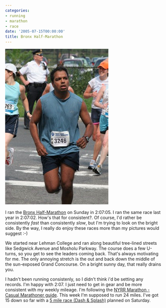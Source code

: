 ```yaml
---
categories:
- running
- marathon
- race
date: '2005-07-15T00:00:00'
title: Bronx Half-Marathon
---
```



<img class="inset right" src="/images/bronx-half.jpg" height="500" width="333" alt="Finishing the Bronx Half Marathon" />

I ran the [Bronx Half-Marathon](http://web2.nyrrc.org/cgi-bin/start.cgi/aes-programs/results/startup.html?result.id=a50710&amp;result.year=2005) on Sunday in 2:07:05. I ran the same race last year in 2:07:02. How's that for consistent?. Of course, I'd rather be consistently _fast_ than consistently _slow_, but I'm trying to look on the bright side. By the way, I really do enjoy these races more than my pictures would suggest :-)

We started near Lehman College and ran along beautiful tree-lined streets like Sedgwick Avenue and Mosholu Parkway. The course does a few U-turns, so you get to see the leaders coming back. That's always motivating for me. The only annoying stretch is the out and back down the middle of the sun-exposed Grand Concourse. On a bright sunny day, that really drains you.

I hadn't been running consistenly, so I didn't think i'd be setting any records. I'm happy with 2:07. I just need to get in gear and be more consistent with my weekly mileage. I'm following the [NYRR Marathon - Casual Marathoner guide](http://www.ingnycmarathon.org/training/trainingschedule.php). This week I'm supposed to run 24 miles. I've got 15 down so far with a [5 mile race (Dash &amp; Splash)](http://www.nyrr.org/race/2005/r0716x00.php) planned on Saturday.

